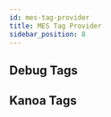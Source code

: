 ```yaml
---
id: mes-tag-provider
title: MES Tag Provider
sidebar_position: 8
---
```

## Debug Tags

## Kanoa Tags